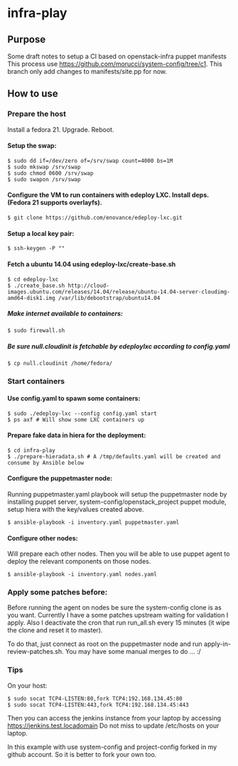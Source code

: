# infra-play

## Purpose

Some draft notes to setup a CI based on openstack-infra puppet manifests
This process use https://github.com/morucci/system-config/tree/c1. This branch
only add changes to manifests/site.pp for now.

## How to use

### Prepare the host

Install a fedora 21. Upgrade. Reboot.

#### Setup the swap:
```
$ sudo dd if=/dev/zero of=/srv/swap count=4000 bs=1M
$ sudo mkswap /srv/swap
$ sudo chmod 0600 /srv/swap
$ sudo swapon /srv/swap
```

#### Configure the VM to run containers with edeploy LXC. Install deps. (Fedora 21 supports overlayfs).
```
$ git clone https://github.com/enovance/edeploy-lxc.git
```

#### Setup a local key pair:
```
$ ssh-keygen -P ""
```

#### Fetch a ubuntu 14.04 using edeploy-lxc/create-base.sh
```
$ cd edeploy-lxc
$ ./create_base.sh http://cloud-images.ubuntu.com/releases/14.04/release/ubuntu-14.04-server-cloudimg-amd64-disk1.img /var/lib/debootstrap/ubuntu14.04
```

##### Make internet available to containers:
```
$ sudo firewall.sh
```

##### Be sure null.cloudinit is fetchable by edeploylxc according to config.yaml
```
$ cp null.cloudinit /home/fedora/
```

### Start containers

#### Use config.yaml to spawn some containers:
```
$ sudo ./edeploy-lxc --config config.yaml start
$ ps axf # Will show some LXC containers up
```

#### Prepare fake data in hiera for the deployment:
```
$ cd infra-play
$ ./prepare-hieradata.sh # A /tmp/defaults.yaml will be created and consume by Ansible below
```


#### Configure the puppetmaster node:
Running puppetmaster.yaml playbook will setup the puppetmaster node by installing puppet
server, system-config/openstack_project puppet module, setup hiera with the key/values
created above. 

```
$ ansible-playbook -i inventory.yaml puppetmaster.yaml
```

#### Configure other nodes:

Will prepare each other nodes. Then you will be able to use puppet agent to deploy the
relevant components on those nodes.
```
$ ansible-playbook -i inventory.yaml nodes.yaml
```

### Apply some patches before:

Before running the agent on nodes be sure the system-config clone is as you want. Currently I have a some patches upstream
waiting for validation I apply. Also I deactivate the cron that run run_all.sh every 15 minutes (it wipe the clone and reset it
to master).

To do that, just connect as root on the puppetmaster node and run apply-in-review-patches.sh.
You may have some manual merges to do ... :/

### Tips

On your host:
```
$ sudo socat TCP4-LISTEN:80,fork TCP4:192.168.134.45:80
$ sudo socat TCP4-LISTEN:443,fork TCP4:192.168.134.45:443
```

Then you can access the jenkins instance from your laptop by accessing https://jenkins.test.locadomain
Do not miss to update /etc/hosts on your laptop.

In this example with use system-config and project-config forked in my github account.
So it is better to fork your own too.
